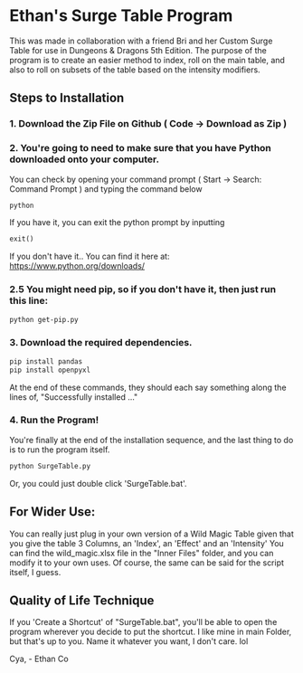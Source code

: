 # Ethan's Surge Table Program
This was made in collaboration with a friend Bri and her Custom Surge Table for use in Dungeons & Dragons 5th Edition.
The purpose of the program is to create an easier method to index, roll on the main table, and also to roll on subsets of the table based on the intensity modifiers.

## Steps to Installation

### 1. Download the Zip File on Github ( Code -> Download as Zip )
### 2. You're going to need to make sure that you have Python downloaded onto your computer.
You can check by opening your command prompt ( Start -> Search: Command Prompt ) and typing the command below
```bash
python
```
If you have it, you can exit the python prompt by inputting
```python
exit()
```
If you don't have it..
You can find it here at: https://www.python.org/downloads/
### 2.5 You might need pip, so if you don't have it, then just run this line:
```bash
python get-pip.py
```
### 3. Download the required dependencies.
```bash
pip install pandas
pip install openpyxl
```
At the end of these commands, they should each say something along the lines of, "Successfully installed ..."
### 4. Run the Program!
You're finally at the end of the installation sequence, and the last thing to do is to run the program itself.
```bash
python SurgeTable.py
```
Or, you could just double click 'SurgeTable.bat'.

## For Wider Use:
You can really just plug in your own version of a Wild Magic Table given that you give the table 3 Columns, an 'Index', an 'Effect' and an 'Intensity'
You can find the wild_magic.xlsx file in the "Inner Files" folder, and you can modify it to your own uses.
Of course, the same can be said for the script itself, I guess.

## Quality of Life Technique
If you 'Create a Shortcut' of  "SurgeTable.bat", you'll be able to open the program wherever you decide to put the shortcut. I like mine in main Folder, but that's up to you. Name it whatever you want, I don't care. lol

Cya,
	- Ethan Co


